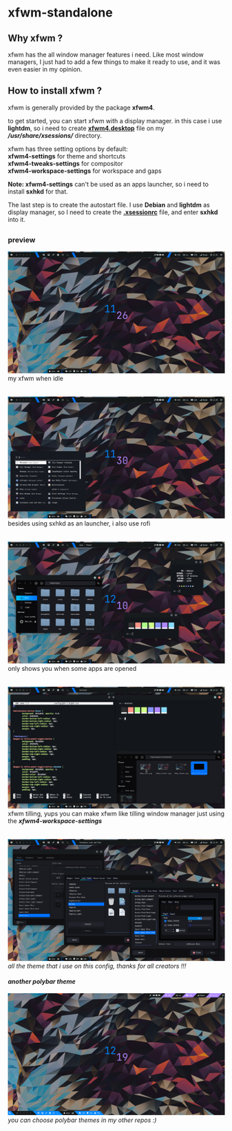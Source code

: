 # xfwm-standalone

## Why xfwm ?
xfwm has the all window manager features i need. Like most window managers, I just had to add a few things to make it ready to use, and it was even easier in my opinion.

## How to install xfwm ? 
xfwm is generally provided by the package <b>xfwm4</b>.

to get started, you can start xfwm with a display manager. in this case i use <b>lightdm</b>, so i need to create [<b>xfwm4.desktop</b>](https://github.com/diws1/xfwm-standalone/blob/main/usr/share/xsessions/xfwm4.desktop) file on my <b><i>/usr/share/xsessions/</i></b> directory.

xfwm has three setting options by default:\
<b>xfwm4-settings</b> for theme and shortcuts\
<b>xfwm4-tweaks-settings</b> for compositor\
<b>xfwm4-workspace-settings</b> for workspace and gaps

<b>Note: xfwm4-settings</b> can't be used as an apps launcher, so i need to install <b>sxhkd</b> for that.

The last step is to create the autostart file. I use <b>Debian</b> and <b>lightdm</b> as display manager, so I need to create the [<b>.xsessionrc</b>](https://github.com/diws1/xfwm-standalone/blob/main/.xsessionrc) file, and enter <b>sxhkd</b> into it. 


##

### preview
![My Image](https://github.com/diws1/xfwm-standalone/blob/main/screenshots/xfwm_idle.png)
my xfwm when idle \
\
\
![My Image](https://github.com/diws1/xfwm-standalone/blob/main/screenshots/xfwm_menu.png)
besides using sxhkd as an launcher, i also use rofi \
\
\
![My Image](https://github.com/diws1/xfwm-standalone/blob/main/screenshots/xfwm_termdir.png)
only shows you when some apps are opened \
\
\
![My Image](https://github.com/diws1/xfwm-standalone/blob/main/screenshots/xfwm_tilling.png)
xfwm tilling, yups you can make xfwm like tilling window manager just using the <i><b>xfwm4-workspace-settings</b><i/> \
\
\
![My Image](https://github.com/diws1/xfwm-standalone/blob/main/screenshots/xfwm_themes.png)
all the theme that i use on this config, thanks for all creators !!!



#### another polybar theme
![My Image](https://github.com/diws1/xfwm-standalone/blob/main/screenshots/xfwm_idle2.png)
you can choose polybar themes in my other repos :)
